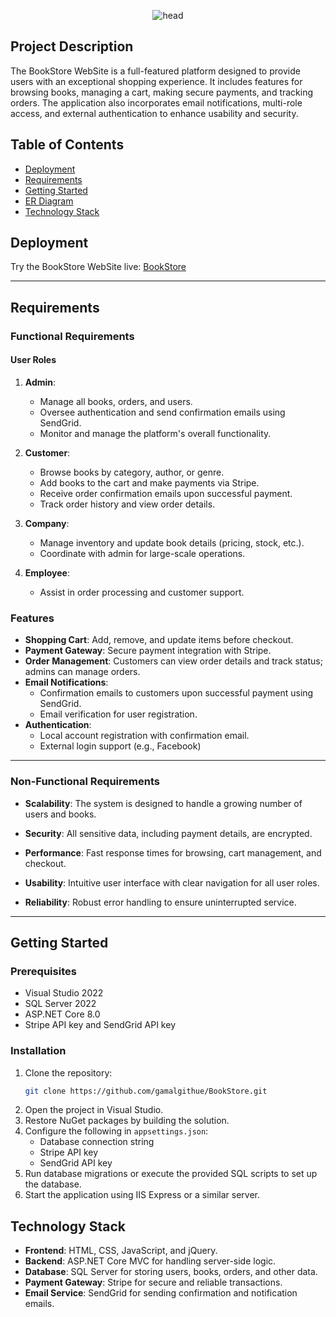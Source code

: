 <p align="center">
    <img src="https://readme-typing-svg.herokuapp.com?font=Fira+Code&weight=900&size=34&pause=1000&center=true&width=435&lines=BookStore" alt="head" />
</p>

## Project Description
The BookStore WebSite is a full-featured platform designed to provide users with an exceptional shopping experience. It includes features for browsing books, managing a cart, making secure payments, and tracking orders. The application also incorporates email notifications, multi-role access, and external authentication to enhance usability and security.
<br />

## Table of Contents

* [Deployment](#deployment)
* [Requirements](#requirements)
* [Getting Started](#getting-started)
* [ER Diagram](https://github.com/user-attachments/assets/b927bcee-5f7d-42bd-a369-c74c5a772a98)
* [Technology Stack](#technology-tools)

## Deployment
Try the BookStore WebSite live: [BookStore](https://bulkywebstore.runasp.net/)

----------

 ## Requirements
 ### Functional Requirements

#### User Roles

1. **Admin**:

   - Manage all books, orders, and users.
   - Oversee authentication and send confirmation emails using SendGrid.
   - Monitor and manage the platform's overall functionality.

2. **Customer**:

   - Browse books by category, author, or genre.
   - Add books to the cart and make payments via Stripe.
   - Receive order confirmation emails upon successful payment.
   - Track order history and view order details.

3. **Company**:

   - Manage inventory and update book details (pricing, stock, etc.).
   - Coordinate with admin for large-scale operations.

4. **Employee**:

   - Assist in order processing and customer support.

### Features

- **Shopping Cart**: Add, remove, and update items before checkout.
- **Payment Gateway**: Secure payment integration with Stripe.
- **Order Management**: Customers can view order details and track status; admins can manage orders.
- **Email Notifications**:
  - Confirmation emails to customers upon successful payment using SendGrid.
  - Email verification for user registration.
- **Authentication**:
  - Local account registration with confirmation email.
  - External login support (e.g., Facebook)
    
-----

### Non-Functional Requirements

- **Scalability**: The system is designed to handle a growing number of users and books.

- **Security**: All sensitive data, including payment details, are encrypted.

- **Performance**: Fast response times for browsing, cart management, and checkout.

- **Usability**: Intuitive user interface with clear navigation for all user roles.

- **Reliability**: Robust error handling to ensure uninterrupted service.

------

## Getting Started

### Prerequisites

- Visual Studio 2022
- SQL Server 2022 
- ASP.NET Core 8.0
- Stripe API key and SendGrid API key

### Installation

1. Clone the repository:
   ```bash
   git clone https://github.com/gamalgithue/BookStore.git
   ```
2. Open the project in Visual Studio.
3. Restore NuGet packages by building the solution.
4. Configure the following in `appsettings.json`:
   - Database connection string
   - Stripe API key
   - SendGrid API key
5. Run database migrations or execute the provided SQL scripts to set up the database.
6. Start the application using IIS Express or a similar server.


## Technology Stack

- **Frontend**: HTML, CSS, JavaScript, and jQuery.
- **Backend**: ASP.NET Core MVC for handling server-side logic.
- **Database**: SQL Server for storing users, books, orders, and other data.
- **Payment Gateway**: Stripe for secure and reliable transactions.
- **Email Service**: SendGrid for sending confirmation and notification emails.



